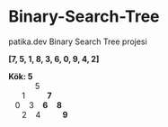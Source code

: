 # Binary-Search-Tree
patika.dev Binary Search Tree projesi

**[7, 5, 1, 8, 3, 6, 0, 9, 4, 2]** <br>

**Kök: 5** <br>
&nbsp;&nbsp;&nbsp;&nbsp;&nbsp;&nbsp;&nbsp;&nbsp;&nbsp;&nbsp;&nbsp;&nbsp;5 <br>
&nbsp;&nbsp;&nbsp;&nbsp;&nbsp;&nbsp;1&nbsp;&nbsp;&nbsp;&nbsp;&nbsp;&nbsp;&nbsp;&nbsp;&nbsp;&nbsp;**7** <br>
&nbsp;&nbsp;&nbsp;0&nbsp;&nbsp;&nbsp;&nbsp;3&nbsp;&nbsp;&nbsp;&nbsp;**6**&nbsp;&nbsp;&nbsp;&nbsp;**8** <br>
&nbsp;&nbsp;&nbsp;&nbsp;&nbsp;&nbsp;2&nbsp;&nbsp;&nbsp;&nbsp;4&nbsp;&nbsp;&nbsp;&nbsp;&nbsp;&nbsp;&nbsp;&nbsp;&nbsp;&nbsp;**9**
